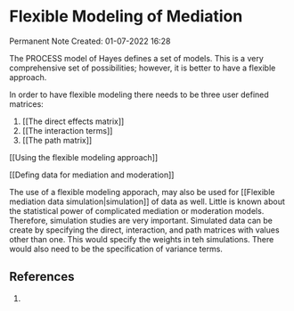 # Flexible Modeling of Mediation
Permanent Note
Created: 01-07-2022 16:28

The PROCESS model of Hayes defines a set of models. This is a very comprehensive set of possibilities; however, it is better to have a flexible approach.

In order to have flexible modeling there needs to be three user defined matrices:
1. [[The direct effects matrix]]
2. [[The interaction terms]]
3. [[The path matrix]]

 [[Using the flexible modeling approach]]

[[Defing data for mediation and moderation]]

The use of a flexible modeling apporach, may also be used for [[Flexible mediation data simulation|simulation]] of data as well. Little is known about the statistical power of complicated mediation or moderation models. Therefore, simulation studies are very important. Simulated data can be create by specifying the direct, interaction, and path matrices with values other than one. This would specify the weights in teh simulations. There would also need to be the specification of variance terms. 


## References
1. 